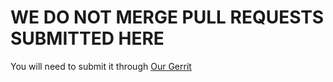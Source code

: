 # WE DO NOT MERGE PULL REQUESTS SUBMITTED HERE

You will need to submit it through [Our Gerrit](https://gerrit.nailyk.fr/#/admin/projects/build_fwul)

